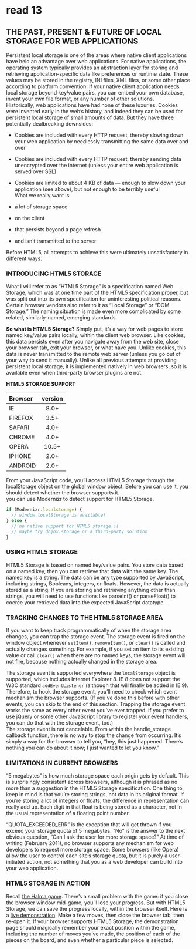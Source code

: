 # read 13

## THE PAST, PRESENT & FUTURE OF LOCAL STORAGE FOR WEB APPLICATIONS 

Persistent local storage is one of the areas where native client applications have held an advantage over web applications. For native applications, the operating system typically provides an abstraction layer for storing and retrieving application-specific data like preferences or runtime state. These values may be stored in the registry, INI files, XML files, or some other place according to platform convention. If your native client application needs local storage beyond key/value pairs, you can embed your own database, invent your own file format, or any number of other solutions.  
Historically, web applications have had none of these luxuries. Cookies were invented early in the web’s history, and indeed they can be used for persistent local storage of small amounts of data. But they have three potentially dealbreaking downsides:  

- Cookies are included with every HTTP request, thereby slowing down your web application by needlessly transmitting the same data over and over
- Cookies are included with every HTTP request, thereby sending data unencrypted over the internet (unless your entire web application is served over SSL)
- Cookies are limited to about 4 KB of data — enough to slow down your application (see above), but not enough to be terribly useful  
What we really want is:  

- a lot of storage space
- on the client
- that persists beyond a page refresh
- and isn’t transmitted to the server  

Before HTML5, all attempts to achieve this were ultimately unsatisfactory in different ways.  

### INTRODUCING HTML5 STORAGE  

What I will refer to as “HTML5 Storage” is a specification named Web Storage, which was at one time part of the HTML5 specification proper, but was split out into its own specification for uninteresting political reasons. Certain browser vendors also refer to it as “Local Storage” or “DOM Storage.” The naming situation is made even more complicated by some related, similarly-named, emerging standards. 

**So what is HTML5 Storage?** Simply put, it’s a way for web pages to store named key/value pairs locally, within the client web browser. Like cookies, this data persists even after you navigate away from the web site, close your browser tab, exit your browser, or what have you. Unlike cookies, this data is never transmitted to the remote web server (unless you go out of your way to send it manually). Unlike all previous attempts at providing persistent local storage, it is implemented natively in web browsers, so it is available even when third-party browser plugins are not.  

**HTML5 STORAGE SUPPORT**  

| Browser | version |
|:--- |:---:|
|IE | 8.0+|
|FIREFOX |3.5+ |
|SAFARI | 4.0+|
|CHROME |4.0+ |
| OPERA|10.5+ |
| IPHONE| 2.0+|
|ANDROID | 2.0+|

From your JavaScript code, you’ll access HTML5 Storage through the localStorage object on the global window object. Before you can use it, you should detect whether the browser supports it.  
you can use Modernizr to detect support for HTML5 Storage.  

```js
if (Modernizr.localstorage) {
  // window.localStorage is available!
} else {
  // no native support for HTML5 storage :(
  // maybe try dojox.storage or a third-party solution
}
```

### USING HTML5 STORAGE

HTML5 Storage is based on named key/value pairs. You store data based on a named key, then you can retrieve that data with the same key. The named key is a string. The data can be any type supported by JavaScript, including strings, Booleans, integers, or floats. However, the data is actually stored as a string. If you are storing and retrieving anything other than strings, you will need to use functions like parseInt() or parseFloat() to coerce your retrieved data into the expected JavaScript datatype.  

### TRACKING CHANGES TO THE HTML5 STORAGE AREA

If you want to keep track programmatically of when the storage area changes, you can trap the storage event. The storage event is fired on the window object whenever `setItem()`, `removeItem()`, or `clear()` is called and actually changes something. For example, if you set an item to its existing value or call `clear()` when there are no named keys, the storage event will not fire, because nothing actually changed in the storage area.

The storage event is supported everywhere the `localStorage` object is supported, which includes Internet Explorer 8. IE 8 does not support the W3C standard `addEventListener` (although that will finally be added in IE 9). Therefore, to hook the storage event, you’ll need to check which event mechanism the browser supports. (If you’ve done this before with other events, you can skip to the end of this section. Trapping the storage event works the same as every other event you’ve ever trapped. If you prefer to use jQuery or some other JavaScript library to register your event handlers, you can do that with the storage event, too.)  
The storage event is not cancelable. From within the handle_storage callback function, there is no way to stop the change from occurring. It’s simply a way for the browser to tell you, “hey, this just happened. There’s nothing you can do about it now; I just wanted to let you know.”  

### LIMITATIONS IN CURRENT BROWSERS

“5 megabytes” is how much storage space each origin gets by default. This is surprisingly consistent across browsers, although it is phrased as no more than a suggestion in the HTML5 Storage specification. One thing to keep in mind is that you’re storing strings, not data in its original format. If you’re storing a lot of integers or floats, the difference in representation can really add up. Each digit in that float is being stored as a character, not in the usual representation of a floating point number.

“QUOTA_EXCEEDED_ERR” is the exception that will get thrown if you exceed your storage quota of 5 megabytes. “No” is the answer to the next obvious question, “Can I ask the user for more storage space?” At time of writing (February 2011), no browser supports any mechanism for web developers to request more storage space. Some browsers (like Opera) allow the user to control each site’s storage quota, but it is purely a user-initiated action, not something that you as a web developer can build into your web application.  

### HTML5 STORAGE IN ACTION 

 Recall [the Halma game](http://diveinto.html5doctor.com/canvas.html#halma). There’s a small problem with the game: if you close the browser window mid-game, you’ll lose your progress. But with HTML5 Storage, we can save the progress locally, within the browser itself. Here is a [live demonstration](http://diveinto.html5doctor.com/examples/localstorage-halma.html). Make a few moves, then close the browser tab, then re-open it. If your browser supports HTML5 Storage, the demonstration page should magically remember your exact position within the game, including the number of moves you’ve made, the position of each of the pieces on the board, and even whether a particular piece is selected.